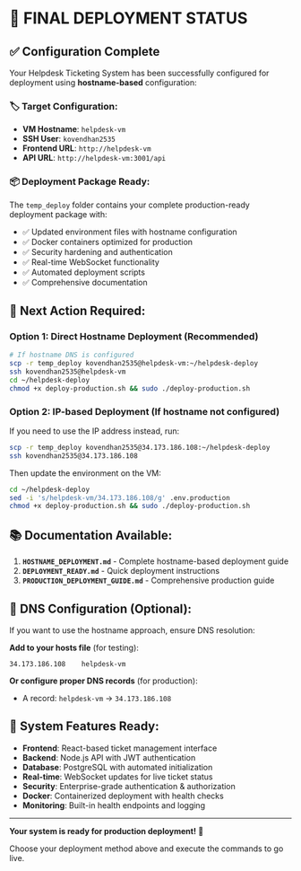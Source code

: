 # 🎯 FINAL DEPLOYMENT STATUS

## ✅ Configuration Complete

Your Helpdesk Ticketing System has been successfully configured for deployment using **hostname-based** configuration:

### 🏷️ Target Configuration:

- **VM Hostname**: `helpdesk-vm`
- **SSH User**: `kovendhan2535`
- **Frontend URL**: `http://helpdesk-vm`
- **API URL**: `http://helpdesk-vm:3001/api`

### 📦 Deployment Package Ready:

The `temp_deploy` folder contains your complete production-ready deployment package with:

- ✅ Updated environment files with hostname configuration
- ✅ Docker containers optimized for production
- ✅ Security hardening and authentication
- ✅ Real-time WebSocket functionality
- ✅ Automated deployment scripts
- ✅ Comprehensive documentation

## 🚀 Next Action Required:

### Option 1: Direct Hostname Deployment (Recommended)

```bash
# If hostname DNS is configured
scp -r temp_deploy kovendhan2535@helpdesk-vm:~/helpdesk-deploy
ssh kovendhan2535@helpdesk-vm
cd ~/helpdesk-deploy
chmod +x deploy-production.sh && sudo ./deploy-production.sh
```

### Option 2: IP-based Deployment (If hostname not configured)

If you need to use the IP address instead, run:

```bash
scp -r temp_deploy kovendhan2535@34.173.186.108:~/helpdesk-deploy
ssh kovendhan2535@34.173.186.108
```

Then update the environment on the VM:

```bash
cd ~/helpdesk-deploy
sed -i 's/helpdesk-vm/34.173.186.108/g' .env.production
chmod +x deploy-production.sh && sudo ./deploy-production.sh
```

## 📚 Documentation Available:

1. **`HOSTNAME_DEPLOYMENT.md`** - Complete hostname-based deployment guide
2. **`DEPLOYMENT_READY.md`** - Quick deployment instructions
3. **`PRODUCTION_DEPLOYMENT_GUIDE.md`** - Comprehensive production guide

## 🔧 DNS Configuration (Optional):

If you want to use the hostname approach, ensure DNS resolution:

**Add to your hosts file** (for testing):

```
34.173.186.108    helpdesk-vm
```

**Or configure proper DNS records** (for production):

- A record: `helpdesk-vm` → `34.173.186.108`

## 🎉 System Features Ready:

- **Frontend**: React-based ticket management interface
- **Backend**: Node.js API with JWT authentication
- **Database**: PostgreSQL with automated initialization
- **Real-time**: WebSocket updates for live ticket status
- **Security**: Enterprise-grade authentication & authorization
- **Docker**: Containerized deployment with health checks
- **Monitoring**: Built-in health endpoints and logging

---

**Your system is ready for production deployment!** 🚀

Choose your deployment method above and execute the commands to go live.
